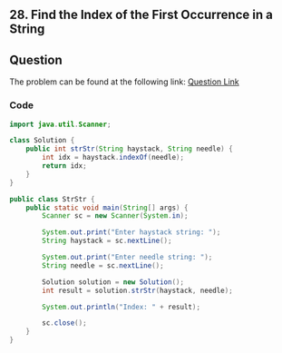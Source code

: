 ## 28. Find the Index of the First Occurrence in a String
## Question
The problem can be found at the following link: [Question Link](https://leetcode.com/problems/find-the-index-of-the-first-occurrence-in-a-string/)

### Code

```java
import java.util.Scanner;

class Solution {
    public int strStr(String haystack, String needle) {
        int idx = haystack.indexOf(needle);
        return idx;
    }
}

public class StrStr {
    public static void main(String[] args) {
        Scanner sc = new Scanner(System.in);

        System.out.print("Enter haystack string: ");
        String haystack = sc.nextLine();

        System.out.print("Enter needle string: ");
        String needle = sc.nextLine();

        Solution solution = new Solution();
        int result = solution.strStr(haystack, needle);

        System.out.println("Index: " + result);

        sc.close();
    }
}

```
